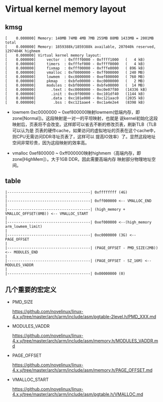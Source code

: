 Virtual kernel memory layout
========================================

kmsg
----------------------------------------

```
[    0.000000] Memory: 140MB 74MB 4MB 7MB 255MB 88MB 1433MB = 2001MB total
[    0.000000] Memory: 1859388k/1859388k available, 207040k reserved, 1297404K highmem
[    0.000000] Virtual kernel memory layout:
[    0.000000]     vector  : 0xffff0000 - 0xffff1000   (   4 kB)
[    0.000000]     timers  : 0xfffef000 - 0xffff0000   (   4 kB)
[    0.000000]     fixmap  : 0xfff00000 - 0xfffe0000   ( 896 kB)
[    0.000000]     vmalloc : 0xf0000000 - 0xff000000   ( 240 MB)
[    0.000000]     lowmem  : 0xc0000000 - 0xef800000   ( 760 MB)
[    0.000000]     pkmap   : 0xbfe00000 - 0xc0000000   (   2 MB)
[    0.000000]     modules : 0xbf000000 - 0xbfe00000   (  14 MB)
[    0.000000]       .text : 0xc0008000 - 0xc0e07f80   (14336 kB)
[    0.000000]       .init : 0xc0f00000 - 0xc101df40   (1144 kB)
[    0.000000]       .data : 0xc101e000 - 0xc121aac0   (2035 kB)
[    0.000000]        .bss : 0xc121aae4 - 0xc1a4e2e4   (8398 kB)
```

* lowmem
 0xc0000000 ~ 0xef800000映射lowmem(低端内存，即zone[Normal])。这段映射是一对一的平坦映射，也就是
 说kernel初始化这段映射后，页表将不会改变。这样即可以省去不断的修改页表，刷新TLB（TLB可以认为是
 页表的硬件cache，如果访问的虚拟地址的页表在这个cache中，则CPU无需访问DDR寻址页表了，这样可以
 提高IO效率）了。显然这段地址空间非常珍贵，因为这段映射的效率高。

* vmalloc
 0xef800000 ~ 0xff000000映射highmem（高端内存，即zone[HighMem]）。大于1GB DDR，因此需要高端内存
 映射部分物理地址空间。

table
----------------------------------------

```
|--------------------------------------| 0xffffffff (4G)
|
|--------------------------------------| 0xff000000 <-- VMALLOC_END
|
|--------------------------------------| (high_memory + VMALLOC_OFFSET(8MB)) <-- VMALLOC_START
|
|--------------------------------------| 0xef000000 <--(high_memory arm_lowmem_limit)
|
|--------------------------------------| 0xc0000000 (3G) <-- PAGE_OFFSET
|
|--------------------------------------| (PAGE_OFFSET - PMD_SIZE(2MB)) <-- MODULES_END
|
|--------------------------------------| (PAGE_OFFSET - SZ_16M) <-- MODULES_VADDR
|
|--------------------------------------| 0x00000000 (0)
```

几个重要的宏定义
----------------------------------------

* PMD_SIZE

  https://github.com/novelinux/linux-4.x.y/tree/master/arch/arm/include/asm/pgtable-2level.h/PMD_XXX.md

* MODULES_VADDR

  https://github.com/novelinux/linux-4.x.y/tree/master/arch/arm/include/asm/memory.h/MODULES_VADDR.md

* PAGE_OFFSET

  https://github.com/novelinux/linux-4.x.y/tree/master/arch/arm/include/asm/memory.h/PAGE_OFFSET.md

* VMALLOC_START

  https://github.com/novelinux/linux-4.x.y/tree/master/arch/arm/include/asm/pgtable.h/VMALLOC.md
